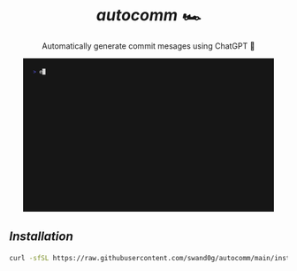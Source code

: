 <div align="center">
  <h1>
    <i>autocomm 🏎️</i>
  </h1>

  Automatically generate commit mesages using ChatGPT 🤖

  <img src="./cinema/movie.gif" alt="demo" width="90%" />
</div>

## *Installation*
```sh
curl -sfSL https://raw.githubusercontent.com/swand0g/autocomm/main/install.sh | bash
```